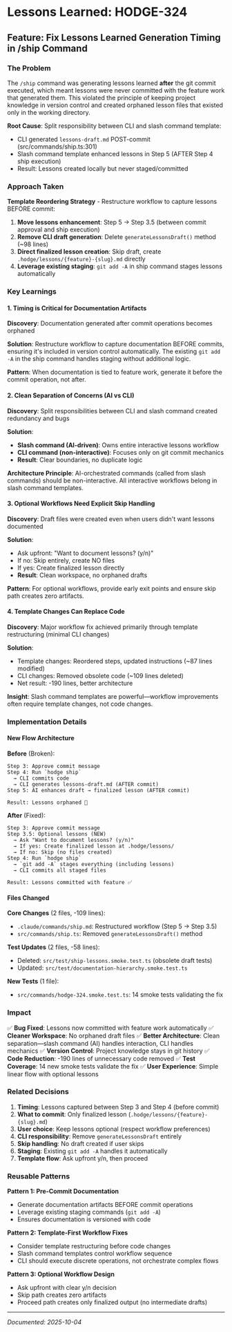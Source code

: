 # Lessons Learned: HODGE-324

## Feature: Fix Lessons Learned Generation Timing in /ship Command

### The Problem

The `/ship` command was generating lessons learned **after** the git commit executed, which meant lessons were never committed with the feature work that generated them. This violated the principle of keeping project knowledge in version control and created orphaned lesson files that existed only in the working directory.

**Root Cause**: Split responsibility between CLI and slash command template:
- CLI generated `lessons-draft.md` POST-commit (src/commands/ship.ts:301)
- Slash command template enhanced lessons in Step 5 (AFTER Step 4 ship execution)
- Result: Lessons created locally but never staged/committed

### Approach Taken

**Template Reordering Strategy** - Restructure workflow to capture lessons BEFORE commit:

1. **Move lessons enhancement**: Step 5 → Step 3.5 (between commit approval and ship execution)
2. **Remove CLI draft generation**: Delete `generateLessonsDraft()` method (~98 lines)
3. **Direct finalized lesson creation**: Skip draft, create `.hodge/lessons/{feature}-{slug}.md` directly
4. **Leverage existing staging**: `git add -A` in ship command stages lessons automatically

### Key Learnings

#### 1. Timing is Critical for Documentation Artifacts

**Discovery**: Documentation generated after commit operations becomes orphaned

**Solution**: Restructure workflow to capture documentation BEFORE commits, ensuring it's included in version control automatically. The existing `git add -A` in the ship command handles staging without additional logic.

**Pattern**: When documentation is tied to feature work, generate it before the commit operation, not after.

#### 2. Clean Separation of Concerns (AI vs CLI)

**Discovery**: Split responsibilities between CLI and slash command created redundancy and bugs

**Solution**:
- **Slash command (AI-driven)**: Owns entire interactive lessons workflow
- **CLI command (non-interactive)**: Focuses only on git commit mechanics
- **Result**: Clear boundaries, no duplicate logic

**Architecture Principle**: AI-orchestrated commands (called from slash commands) should be non-interactive. All interactive workflows belong in slash command templates.

#### 3. Optional Workflows Need Explicit Skip Handling

**Discovery**: Draft files were created even when users didn't want lessons documented

**Solution**:
- Ask upfront: "Want to document lessons? (y/n)"
- If no: Skip entirely, create NO files
- If yes: Create finalized lesson directly
- **Result**: Clean workspace, no orphaned drafts

**Pattern**: For optional workflows, provide early exit points and ensure skip path creates zero artifacts.

#### 4. Template Changes Can Replace Code

**Discovery**: Major workflow fix achieved primarily through template restructuring (minimal CLI changes)

**Solution**:
- Template changes: Reordered steps, updated instructions (~87 lines modified)
- CLI changes: Removed obsolete code (~109 lines deleted)
- Net result: -190 lines, better architecture

**Insight**: Slash command templates are powerful—workflow improvements often require template changes, not code changes.

### Implementation Details

#### New Flow Architecture

**Before** (Broken):
```
Step 3: Approve commit message
Step 4: Run `hodge ship`
  → CLI commits code
  → CLI generates lessons-draft.md (AFTER commit)
Step 5: AI enhances draft → finalized lesson (AFTER commit)

Result: Lessons orphaned 🚫
```

**After** (Fixed):
```
Step 3: Approve commit message
Step 3.5: Optional lessons (NEW)
  → Ask "Want to document lessons? (y/n)"
  → If yes: Create finalized lesson at .hodge/lessons/
  → If no: Skip (no files created)
Step 4: Run `hodge ship`
  → `git add -A` stages everything (including lessons)
  → CLI commits all staged files

Result: Lessons committed with feature ✅
```

#### Files Changed

**Core Changes** (2 files, -109 lines):
- `.claude/commands/ship.md`: Restructured workflow (Step 5 → Step 3.5)
- `src/commands/ship.ts`: Removed `generateLessonsDraft()` method

**Test Updates** (2 files, -58 lines):
- Deleted: `src/test/ship-lessons.smoke.test.ts` (obsolete draft tests)
- Updated: `src/test/documentation-hierarchy.smoke.test.ts`

**New Tests** (1 file):
- `src/commands/hodge-324.smoke.test.ts`: 14 smoke tests validating the fix

### Impact

✅ **Bug Fixed**: Lessons now committed with feature work automatically
✅ **Cleaner Workspace**: No orphaned draft files
✅ **Better Architecture**: Clean separation—slash command (AI) handles interaction, CLI handles mechanics
✅ **Version Control**: Project knowledge stays in git history
✅ **Code Reduction**: -190 lines of unnecessary code removed
✅ **Test Coverage**: 14 new smoke tests validate the fix
✅ **User Experience**: Simple linear flow with optional lessons

### Related Decisions

1. **Timing**: Lessons captured between Step 3 and Step 4 (before commit)
2. **What to commit**: Only finalized lesson (`.hodge/lessons/{feature}-{slug}.md`)
3. **User choice**: Keep lessons optional (respect workflow preferences)
4. **CLI responsibility**: Remove `generateLessonsDraft` entirely
5. **Skip handling**: No draft created if user skips
6. **Staging**: Existing `git add -A` handles it automatically
7. **Template flow**: Ask upfront y/n, then proceed

### Reusable Patterns

**Pattern 1: Pre-Commit Documentation**
- Generate documentation artifacts BEFORE commit operations
- Leverage existing staging commands (`git add -A`)
- Ensures documentation is versioned with code

**Pattern 2: Template-First Workflow Fixes**
- Consider template restructuring before code changes
- Slash command templates control workflow sequence
- CLI should execute discrete operations, not orchestrate complex flows

**Pattern 3: Optional Workflow Design**
- Ask upfront with clear y/n decision
- Skip path creates zero artifacts
- Proceed path creates only finalized output (no intermediate drafts)

---
_Documented: 2025-10-04_
